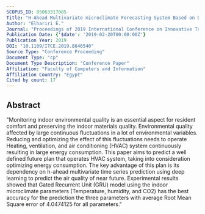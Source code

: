 ```yaml
---
SCOPUS_ID: 85063317085
Title: "H-Ahead Multivariate microclimate Forecasting System Based on Deep Learning"
Author: "Elhariri E."
Journal: "Proceedings of 2019 International Conference on Innovative Trends in Computer Engineering, ITCE 2019"
Publication Date: {'$date': '2019-02-20T00:00:00Z'}
Publication Year: 2019
DOI: "10.1109/ITCE.2019.8646540"
Source Type: "Conference Proceeding"
Document Type: "cp"
Document Type Description: "Conference Paper"
Affiliation: "Faculty of Computers and Information"
Affiliation Country: "Egypt"
Cited by count: 17
---
```


## Abstract
"Monitoring indoor environmental quality is an essential aspect for resident comfort and preserving the indoor materials quality. Environmental quality affected by large continuous fluctuations in a lot of environmental variables. Reducing and optimizing the effect of this fluctuations needs to operate Heating, ventilation, and air conditioning (HVAC) system continuously resulting in large energy consumption. This paper aims to predict a well defined future plan that operates HVAC system, taking into consideration optimizing energy consumption. The key advantage of this plan is its dependency on h-ahead multivariate time series prediction using deep learning to predict the air quality of near future. Experimental results showed that Gated Recurrent Unit (GRU) model using the indoor microclimate parameters (Temperature, humidity, and CO2) has the best accuracy for the prediction the three parameters with average Root Mean Square error of 4.0474125 for all parameters."
